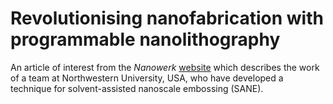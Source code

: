 # Revolutionising nanofabrication with programmable nanolithography 

An article of interest from the *Nanowerk* [website](http://www.nanowerk.com/spotlight/spotid%3D17729.php) which describes the work of a team at Northwestern University, USA, who have developed a technique for solvent-assisted nanoscale embossing (SANE).  
  